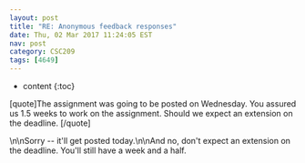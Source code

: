 ```yaml
---
layout: post
title: "RE: Anonymous feedback responses"
date: Thu, 02 Mar 2017 11:24:05 EST
nav: post
category: CSC209
tags: [4649]
---
```


* content
{:toc}

[quote]The assignment was going to be posted on Wednesday. You assured us 1.5 weeks to work on the assignment. Should we expect an extension on the deadline. [/quote]
<!-- more -->
<p>\n\nSorry -- it'll get posted today.\n\nAnd no, don't expect an extension on the deadline.  You'll still have a week and a half.</p>

